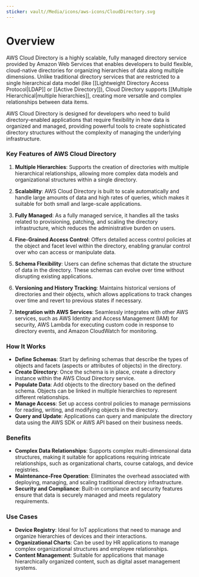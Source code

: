 ```yaml
---
sticker: vault//Media/icons/aws-icons/CloudDirectory.svg
---
```

# Overview
AWS Cloud Directory is a highly scalable, fully managed directory service provided by Amazon Web Services that enables developers to build flexible, cloud-native directories for organizing hierarchies of data along multiple dimensions. Unlike traditional directory services that are restricted to a single hierarchical data model (like [[Lightweight Directory Access Protocol|LDAP]] or [[Active Directory]]), Cloud Directory supports [[Multiple Hierarchical|multiple hierarchies]], creating more versatile and complex relationships between data items.

AWS Cloud Directory is designed for developers who need to build directory-enabled applications that require flexibility in how data is organized and managed, providing powerful tools to create sophisticated directory structures without the complexity of managing the underlying infrastructure.

### Key Features of AWS Cloud Directory

1. **Multiple Hierarchies**: Supports the creation of directories with multiple hierarchical relationships, allowing more complex data models and organizational structures within a single directory.
    
2. **Scalability**: AWS Cloud Directory is built to scale automatically and handle large amounts of data and high rates of queries, which makes it suitable for both small and large-scale applications.
    
3. **Fully Managed**: As a fully managed service, it handles all the tasks related to provisioning, patching, and scaling the directory infrastructure, which reduces the administrative burden on users.
    
4. **Fine-Grained Access Control**: Offers detailed access control policies at the object and facet level within the directory, enabling granular control over who can access or manipulate data.
    
5. **Schema Flexibility**: Users can define schemas that dictate the structure of data in the directory. These schemas can evolve over time without disrupting existing applications.
    
6. **Versioning and History Tracking**: Maintains historical versions of directories and their objects, which allows applications to track changes over time and revert to previous states if necessary.
    
7. **Integration with AWS Services**: Seamlessly integrates with other AWS services, such as AWS Identity and Access Management (IAM) for security, AWS Lambda for executing custom code in response to directory events, and Amazon CloudWatch for monitoring.
    

### How It Works

- **Define Schemas**: Start by defining schemas that describe the types of objects and facets (aspects or attributes of objects) in the directory.
- **Create Directory**: Once the schema is in place, create a directory instance within the AWS Cloud Directory service.
- **Populate Data**: Add objects to the directory based on the defined schema. Objects can be linked in multiple hierarchies to represent different relationships.
- **Manage Access**: Set up access control policies to manage permissions for reading, writing, and modifying objects in the directory.
- **Query and Update**: Applications can query and manipulate the directory data using the AWS SDK or AWS API based on their business needs.

### Benefits

- **Complex Data Relationships**: Supports complex multi-dimensional data structures, making it suitable for applications requiring intricate relationships, such as organizational charts, course catalogs, and device registries.
- **Maintenance-Free Operation**: Eliminates the overhead associated with deploying, managing, and scaling traditional directory infrastructure.
- **Security and Compliance**: Built-in compliance and security features ensure that data is securely managed and meets regulatory requirements.

### Use Cases

- **Device Registry**: Ideal for IoT applications that need to manage and organize hierarchies of devices and their interactions.
- **Organizational Charts**: Can be used by HR applications to manage complex organizational structures and employee relationships.
- **Content Management**: Suitable for applications that manage hierarchically organized content, such as digital asset management systems.